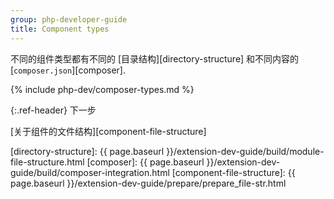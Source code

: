 ```yaml
---
group: php-developer-guide
title: Component types
---
```


不同的组件类型都有不同的 [目录结构][directory-structure] 和不同内容的 [`composer.json`][composer].

{% include php-dev/composer-types.md %}

{:.ref-header}
下一步

[关于组件的文件结构][component-file-structure]

[directory-structure]: {{ page.baseurl }}/extension-dev-guide/build/module-file-structure.html
[composer]: {{ page.baseurl }}/extension-dev-guide/build/composer-integration.html
[component-file-structure]: {{ page.baseurl }}/extension-dev-guide/prepare/prepare_file-str.html